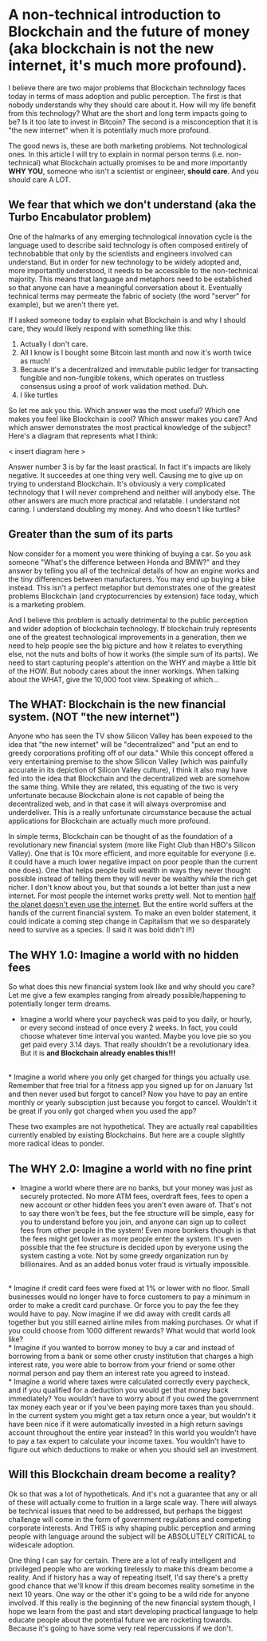 # A non-technical introduction to Blockchain and the future of money (aka blockchain is not the new internet, it's much more profound). 

I believe there are two major problems that Blockchain technology faces today in terms of mass adoption and public perception. The first is that nobody understands why they should care about it. How will my life benefit from this technology? What are the short and long term impacts going to be? Is it too late to invest in Bitcoin? The second is a misconception that it is "the new internet" when it is potentially much more profound.

The good news is, these are both marketing problems. Not technological ones. In this article I will try to explain in normal person terms (i.e. non-technical) what Blockchain actually promises to be and more importantly **WHY YOU**, someone who isn't a scientist or engineer, **should care**. And you should care A LOT.


## We fear that which we don't understand (aka the Turbo Encabulator problem)
One of the halmarks of any emerging technological innovation cycle is the language used to describe said technology is often composed entirely of technobabble that only by the scientists and engineers involved can understand. But in order for new technology to be widely adopted and, more importantly understood, it needs to be accessible to the non-technical majority. This means that language and metaphors need to be established so that anyone can have a meaningful conversation about it. Eventually technical terms may permeate the fabric of society (the word "server" for example), but we aren't there yet.

If I asked someone today to explain what Blockchain is and why I should care, they would likely respond with something like this:

1. Actually I don't care.
2. All I know is I bought some Bitcoin last month and now it's worth twice as much!
3. Because it's a decentralized and immutable public ledger for transacting fungible and non-fungible tokens, which operates on trustless consensus using a proof of work validation method. Duh.
4. I like turtles

So let me ask you this. Which answer was the most useful? Which one makes you feel like Blockchain is cool? Which answer makes you care? And which answer demonstrates the most practical knowledge of the subject? Here's a diagram that represents what I think:

< insert diagram here >

Answer number 3 is by far the least practical. In fact it's impacts are likely negative. It succeedes at one thing very well. Causing me to give up on trying to understand Blockchain. It's obviously a very complicated technology that I will never comprehend and neither will anybody else. The other answers are much more practical and relatable. I understand not caring. I understand doubling my money. And who doesn't like turtles?


## Greater than the sum of its parts
Now consider for a moment you were thinking of buying a car. So you ask someone "What's the difference between Honda and BMW?" and they answer by telling you all of the technical details of how an engine works and the tiny differences between manufacturers. You may end up buying a bike instead. This isn't a perfect metaphor but demonstrates one of the greatest problems Blockchain (and cryptocurrencies by extension) face today, which is a marketing problem. 

And I believe this problem is actually detrimental to the public perception and wider adoption of blockchain technology. If blockchain truly represents one of the greatest technological improvements in a generation, then we need to help people see the big picture and how it relates to everything else, not the nuts and bolts of how it works (the simple sum of its parts). We need to start capturing people's attention on the WHY and maybe a little bit of the HOW. But nobody cares about the inner workings. When talking about the WHAT, give the 10,000 foot view. Speaking of which...


## The WHAT: Blockchain is the new financial system. (NOT "the new internet")
Anyone who has seen the TV show Silicon Valley has been exposed to the idea that "the new internet" will be "decentralized" and "put an end to greedy corporations profiting off of our data." While this concept offered a very entertaining premise to the show Silicon Valley (which was painfully accurate in its depiction of Silicon Valley culture), I think it also may have fed into the idea that Blockchain and the decentralized web are somehow the same thing. While they are related, this equating of the two is very unfortunate because Blockchain alone is not capable of being the decentralized web, and in that case it will always overpromise and underdeliver. This is a really unfortunate circumstance because the actual applications for Blockchain are actually much more profound.

In simple terms, Blockchain can be thought of as the foundation of a revolutionary new financial system (more like Fight Club than HBO's Silicon Valley). One that is 10x more efficient, and more equitable for everyone (i.e. it could have a much lower negative impact on poor people than the current one does). One that helps people build wealth in ways they never thought possible instead of telling them they will never be wealthy while the rich get richer. I don't know about you, but that sounds a lot better than just a new internet. For most people the internet works pretty well. Not to mention [half the planet doesn't even use the internet](https://www.statista.com/statistics/617136/digital-population-worldwide/#:~:text=Almost%204.66%20billion%20people%20were,percent%20of%20total%20internet%20users.). But the entire world suffers at the hands of the current financial system. To make an even bolder statement, it could indicate a coming step change in Capitalism that we so desparately need to survive as a species. (I said it was bold didn't I!!)


## The WHY 1.0: Imagine a world with no hidden fees
So what does this new financial system look like and why should you care? Let me give a few examples ranging from already possible/happening to potentially longer term dreams.

* Imagine a world where your paycheck was paid to you daily, or hourly, or every second instead of once every 2 weeks. In fact, you could choose whatever time interval you wanted. Maybe you love pie so you get paid every 3.14 days. That really shouldn't be a revolutionary idea. But it is **and Blockchain already enables this!!!**
<br>
* Imagine a world where you only get charged for things you actually use. Remember that free trial for a fitness app you signed up for on January 1st and then never used but forgot to cancel? Now you have to pay an entire monthly or yearly subsciption just because you forgot to cancel. Wouldn't it be great if you only got charged when you used the app?

These two examples are not hypothetical. They are actually real capabilities currently enabled by existing Blockchains. But here are a couple slightly more radical ideas to ponder.


## The WHY 2.0: Imagine a world with no fine print
* Imagine a world where there are no banks, but your money was just as securely protected. No more ATM fees, overdraft fees, fees to open a new account or other hidden fees you aren't even aware of. That's not to say there won't be fees, but the fee structure will be simple, easy for you to understand before you join, and anyone can sign up to collect fees from other people in the system! Even more bonkers though is that the fees might get lower as more people enter the system. It's even possible that the fee structure is decided upon by everyone using the system casting a vote. Not by some greedy organization run by billionaires. And as an added bonus voter fraud is virtually impossible.
<br>
* Imagine if credit card fees were fixed at 1% or lower with no floor. Small businesses would no longer have to force customers to pay a minimum in order to make a credit card purchase. Or force you to pay the fee they would have to pay. Now imagine if we did away with credit cards all together but you still earned airline miles from making purchases. Or what if you could choose from 1000 different rewards? What would that world look like?
<br>
* Imagine if you wanted to borrow money to buy a car and instead of borrowing from a bank or some other crusty institution that charges a high interest rate, you were able to borrow from your friend or some other normal person and pay them an interest rate you agreed to instead.
<br>
* Imagine a world where taxes were calculated correctly every paycheck, and if you qualified for a deduction you would get that money back immediately? You wouldn't have to worry about if you owed the government tax money each year or if you've been paying more taxes than you should. In the current system you might get a tax return once a year, but wouldn't it have been nice if it were automatically invested in a high return savings account throughout the entire year instead? In this world you wouldn't have to pay a tax expert to calculate your income taxes. You wouldn't have to figure out which deductions to make or when you should sell an investment.


## Will this Blockchain dream become a reality?
Ok so that was a lot of hypotheticals. And it's not a guarantee that any or all of these will actually come to fruition in a large scale way. There will always be technical issues that need to be addressed, but perhaps the biggest challenge will come in the form of government regulations and competing corporate interests. And THIS is why shaping public perception and arming people with language around the subject will be ABSOLUTELY CRITICAL to widescale adoption.

One thing I can say for certain. There are a lot of really intelligent and privileged people who are working tirelessly to make this dream become a reality. And if history has a way of repeating itself, I'd say there's a pretty good chance that we'll know if this dream becomes reality sometime in the next 10 years. One way or the other it's going to be a wild ride for anyone involved. If this really is the beginning of the new financial system though, I hope we learn from the past and start developing practical language to help educate people about the potential future we are rocketing towards. Because it's going to have some very real repercussions if we don't.


